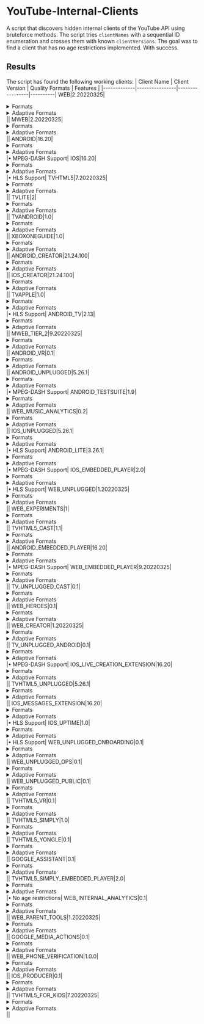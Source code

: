 # YouTube-Internal-Clients

A script that discovers hidden internal clients of the YouTube API using bruteforce methods. The script tries `clientNames` with a sequential ID enumeration and crosses them with known `clientVersions`.
The goal was to find a client that has no age restrictions implemented. With success.

## Results

The script has found the following working clients:
| Client Name | Client Version | Quality Formats | Features |
|-------------|----------------|-----------------|----------|
WEB|2.20220325|<details><summary>Formats</summary>18 - 360p - 30 FPS - video/mp4<br>22 - 720p - 30 FPS - video/mp4<br></details><details><summary>Adaptive Formats</summary>272 - 4320p60 - 60 FPS - video/webm<br>702 - 4320p60 HDR - 60 FPS - video/mp4<br>315 - 2160p60 - 60 FPS - video/webm<br>337 - 2160p60 HDR - 60 FPS - video/webm<br>701 - 2160p60 HDR - 60 FPS - video/mp4<br>308 - 1440p60 - 60 FPS - video/webm<br>336 - 1440p60 HDR - 60 FPS - video/webm<br>700 - 1440p60 HDR - 60 FPS - video/mp4<br>299 - 1080p60 - 60 FPS - video/mp4<br>303 - 1080p60 - 60 FPS - video/webm<br>335 - 1080p60 HDR - 60 FPS - video/webm<br>699 - 1080p60 HDR - 60 FPS - video/mp4<br>136 - 720p - 30 FPS - video/mp4<br>247 - 720p - 30 FPS - video/webm<br>298 - 720p60 - 60 FPS - video/mp4<br>302 - 720p60 - 60 FPS - video/webm<br>334 - 720p60 HDR - 60 FPS - video/webm<br>698 - 720p60 HDR - 60 FPS - video/mp4<br>135 - 480p - 30 FPS - video/mp4<br>244 - 480p - 30 FPS - video/webm<br>333 - 480p60 HDR - 60 FPS - video/webm<br>697 - 480p60 HDR - 60 FPS - video/mp4<br>134 - 360p - 30 FPS - video/mp4<br>243 - 360p - 30 FPS - video/webm<br>332 - 360p60 HDR - 60 FPS - video/webm<br>696 - 360p60 HDR - 60 FPS - video/mp4<br>133 - 240p - 30 FPS - video/mp4<br>242 - 240p - 30 FPS - video/webm<br>331 - 240p60 HDR - 60 FPS - video/webm<br>695 - 240p60 HDR - 60 FPS - video/mp4<br>160 - 144p - 30 FPS - video/mp4<br>278 - 144p - 30 FPS - video/webm<br>330 - 144p60 HDR - 60 FPS - video/webm<br>694 - 144p60 HDR - 60 FPS - video/mp4<br>140 - None - None FPS - audio/mp4<br>249 - None - None FPS - audio/webm<br>250 - None - None FPS - audio/webm<br>251 - None - None FPS - audio/webm<br></details>||
MWEB|2.20220325|<details><summary>Formats</summary>17 - 144p - 8 FPS - video/3gpp<br>18 - 360p - 30 FPS - video/mp4<br>22 - 720p - 30 FPS - video/mp4<br></details><details><summary>Adaptive Formats</summary>272 - 4320p60 - 60 FPS - video/webm<br>702 - 4320p60 HDR - 60 FPS - video/mp4<br>315 - 2160p60 - 60 FPS - video/webm<br>337 - 2160p60 HDR - 60 FPS - video/webm<br>701 - 2160p60 HDR - 60 FPS - video/mp4<br>308 - 1440p60 - 60 FPS - video/webm<br>336 - 1440p60 HDR - 60 FPS - video/webm<br>700 - 1440p60 HDR - 60 FPS - video/mp4<br>299 - 1080p60 - 60 FPS - video/mp4<br>303 - 1080p60 - 60 FPS - video/webm<br>335 - 1080p60 HDR - 60 FPS - video/webm<br>699 - 1080p60 HDR - 60 FPS - video/mp4<br>136 - 720p - 30 FPS - video/mp4<br>247 - 720p - 30 FPS - video/webm<br>298 - 720p60 - 60 FPS - video/mp4<br>302 - 720p60 - 60 FPS - video/webm<br>334 - 720p60 HDR - 60 FPS - video/webm<br>698 - 720p60 HDR - 60 FPS - video/mp4<br>135 - 480p - 30 FPS - video/mp4<br>244 - 480p - 30 FPS - video/webm<br>333 - 480p60 HDR - 60 FPS - video/webm<br>697 - 480p60 HDR - 60 FPS - video/mp4<br>134 - 360p - 30 FPS - video/mp4<br>243 - 360p - 30 FPS - video/webm<br>332 - 360p60 HDR - 60 FPS - video/webm<br>696 - 360p60 HDR - 60 FPS - video/mp4<br>133 - 240p - 30 FPS - video/mp4<br>242 - 240p - 30 FPS - video/webm<br>331 - 240p60 HDR - 60 FPS - video/webm<br>695 - 240p60 HDR - 60 FPS - video/mp4<br>160 - 144p - 30 FPS - video/mp4<br>278 - 144p - 30 FPS - video/webm<br>330 - 144p60 HDR - 60 FPS - video/webm<br>597 - 144p - 15 FPS - video/mp4<br>598 - 144p - 15 FPS - video/webm<br>694 - 144p60 HDR - 60 FPS - video/mp4<br>140 - None - None FPS - audio/mp4<br>249 - None - None FPS - audio/webm<br>250 - None - None FPS - audio/webm<br>251 - None - None FPS - audio/webm<br>599 - None - None FPS - audio/mp4<br>600 - None - None FPS - audio/webm<br></details>||
ANDROID|16.20|<details><summary>Formats</summary>17 - 144p - 8 FPS - video/3gpp<br>18 - 360p - 30 FPS - video/mp4<br>22 - 720p - 30 FPS - video/mp4<br></details><details><summary>Adaptive Formats</summary>702 - 4320p60 HDR - 60 FPS - video/mp4<br>315 - 2160p60 - 60 FPS - video/webm<br>337 - 2160p60 HDR - 60 FPS - video/webm<br>701 - 2160p60 HDR - 60 FPS - video/mp4<br>308 - 1440p60 - 60 FPS - video/webm<br>336 - 1440p60 HDR - 60 FPS - video/webm<br>700 - 1440p60 HDR - 60 FPS - video/mp4<br>299 - 1080p60 - 60 FPS - video/mp4<br>303 - 1080p60 - 60 FPS - video/webm<br>335 - 1080p60 HDR - 60 FPS - video/webm<br>699 - 1080p60 HDR - 60 FPS - video/mp4<br>298 - 720p60 - 60 FPS - video/mp4<br>302 - 720p60 - 60 FPS - video/webm<br>334 - 720p60 HDR - 60 FPS - video/webm<br>698 - 720p60 HDR - 60 FPS - video/mp4<br>135 - 480p - 30 FPS - video/mp4<br>244 - 480p - 30 FPS - video/webm<br>333 - 480p60 HDR - 60 FPS - video/webm<br>697 - 480p60 HDR - 60 FPS - video/mp4<br>134 - 360p - 30 FPS - video/mp4<br>243 - 360p - 30 FPS - video/webm<br>332 - 360p60 HDR - 60 FPS - video/webm<br>696 - 360p60 HDR - 60 FPS - video/mp4<br>133 - 240p - 30 FPS - video/mp4<br>242 - 240p - 30 FPS - video/webm<br>331 - 240p60 HDR - 60 FPS - video/webm<br>695 - 240p60 HDR - 60 FPS - video/mp4<br>160 - 144p - 30 FPS - video/mp4<br>278 - 144p - 30 FPS - video/webm<br>330 - 144p60 HDR - 60 FPS - video/webm<br>694 - 144p60 HDR - 60 FPS - video/mp4<br>139 - None - None FPS - audio/mp4<br>140 - None - None FPS - audio/mp4<br>249 - None - None FPS - audio/webm<br>250 - None - None FPS - audio/webm<br>251 - None - None FPS - audio/webm<br></details>|&bull; MPEG-DASH Support|
IOS|16.20|<details><summary>Formats</summary></details><details><summary>Adaptive Formats</summary>136 - 720p - 30 FPS - video/mp4<br>135 - 480p - 30 FPS - video/mp4<br>134 - 360p - 30 FPS - video/mp4<br>133 - 240p - 30 FPS - video/mp4<br>160 - 144p - 30 FPS - video/mp4<br>139 - None - None FPS - audio/mp4<br>140 - None - None FPS - audio/mp4<br></details>|&bull; HLS Support|
TVHTML5|7.20220325|<details><summary>Formats</summary>18 - 360p - 30 FPS - video/mp4<br>22 - 720p - 30 FPS - video/mp4<br></details><details><summary>Adaptive Formats</summary>272 - 4320p60 - 60 FPS - video/webm<br>702 - 4320p60 HDR - 60 FPS - video/mp4<br>315 - 2160p60 - 60 FPS - video/webm<br>337 - 2160p60 HDR - 60 FPS - video/webm<br>701 - 2160p60 HDR - 60 FPS - video/mp4<br>308 - 1440p60 - 60 FPS - video/webm<br>336 - 1440p60 HDR - 60 FPS - video/webm<br>700 - 1440p60 HDR - 60 FPS - video/mp4<br>299 - 1080p60 - 60 FPS - video/mp4<br>303 - 1080p60 - 60 FPS - video/webm<br>335 - 1080p60 HDR - 60 FPS - video/webm<br>699 - 1080p60 HDR - 60 FPS - video/mp4<br>136 - 720p - 30 FPS - video/mp4<br>247 - 720p - 30 FPS - video/webm<br>298 - 720p60 - 60 FPS - video/mp4<br>302 - 720p60 - 60 FPS - video/webm<br>334 - 720p60 HDR - 60 FPS - video/webm<br>698 - 720p60 HDR - 60 FPS - video/mp4<br>135 - 480p - 30 FPS - video/mp4<br>244 - 480p - 30 FPS - video/webm<br>333 - 480p60 HDR - 60 FPS - video/webm<br>697 - 480p60 HDR - 60 FPS - video/mp4<br>134 - 360p - 30 FPS - video/mp4<br>243 - 360p - 30 FPS - video/webm<br>332 - 360p60 HDR - 60 FPS - video/webm<br>696 - 360p60 HDR - 60 FPS - video/mp4<br>133 - 240p - 30 FPS - video/mp4<br>242 - 240p - 30 FPS - video/webm<br>331 - 240p60 HDR - 60 FPS - video/webm<br>695 - 240p60 HDR - 60 FPS - video/mp4<br>160 - 144p - 30 FPS - video/mp4<br>278 - 144p - 30 FPS - video/webm<br>330 - 144p60 HDR - 60 FPS - video/webm<br>694 - 144p60 HDR - 60 FPS - video/mp4<br>140 - None - None FPS - audio/mp4<br>249 - None - None FPS - audio/webm<br>250 - None - None FPS - audio/webm<br>251 - None - None FPS - audio/webm<br></details>||
TVLITE|2|<details><summary>Formats</summary>17 - 144p - 8 FPS - video/3gpp<br>18 - 360p - 30 FPS - video/mp4<br>22 - 720p - 30 FPS - video/mp4<br></details><details><summary>Adaptive Formats</summary></details>||
TVANDROID|1.0|<details><summary>Formats</summary>17 - 144p - 8 FPS - video/3gpp<br>18 - 360p - 30 FPS - video/mp4<br>22 - 720p - 30 FPS - video/mp4<br></details><details><summary>Adaptive Formats</summary></details>||
XBOXONEGUIDE|1.0|<details><summary>Formats</summary>17 - 144p - 8 FPS - video/3gpp<br>18 - 360p - 30 FPS - video/mp4<br>22 - 720p - 30 FPS - video/mp4<br></details><details><summary>Adaptive Formats</summary></details>||
ANDROID_CREATOR|21.24.100|<details><summary>Formats</summary>17 - 144p - 8 FPS - video/3gpp<br>18 - 360p - 30 FPS - video/mp4<br>22 - 720p - 30 FPS - video/mp4<br></details><details><summary>Adaptive Formats</summary>136 - 720p - 30 FPS - video/mp4<br>135 - 480p - 30 FPS - video/mp4<br>134 - 360p - 30 FPS - video/mp4<br>133 - 240p - 30 FPS - video/mp4<br>160 - 144p - 30 FPS - video/mp4<br>140 - None - None FPS - audio/mp4<br></details>||
IOS_CREATOR|21.24.100|<details><summary>Formats</summary>17 - 144p - 8 FPS - video/3gpp<br>18 - 360p - 30 FPS - video/mp4<br>22 - 720p - 30 FPS - video/mp4<br></details><details><summary>Adaptive Formats</summary></details>||
TVAPPLE|1.0|<details><summary>Formats</summary>17 - 144p - 8 FPS - video/3gpp<br>18 - 360p - 30 FPS - video/mp4<br>22 - 720p - 30 FPS - video/mp4<br></details><details><summary>Adaptive Formats</summary></details>|&bull; HLS Support|
ANDROID_TV|2.13|<details><summary>Formats</summary>17 - 144p - 8 FPS - video/3gpp<br>18 - 360p - 30 FPS - video/mp4<br>22 - 720p - 30 FPS - video/mp4<br></details><details><summary>Adaptive Formats</summary>299 - 1080p60 - 60 FPS - video/mp4<br>298 - 720p60 - 60 FPS - video/mp4<br>135 - 480p - 30 FPS - video/mp4<br>134 - 360p - 30 FPS - video/mp4<br>133 - 240p - 30 FPS - video/mp4<br>160 - 144p - 30 FPS - video/mp4<br>140 - None - None FPS - audio/mp4<br></details>||
MWEB_TIER_2|9.20220325|<details><summary>Formats</summary>17 - 144p - 8 FPS - video/3gpp<br>18 - 360p - 30 FPS - video/mp4<br>22 - 720p - 30 FPS - video/mp4<br></details><details><summary>Adaptive Formats</summary></details>||
ANDROID_VR|0.1|<details><summary>Formats</summary>17 - 144p - 8 FPS - video/3gpp<br>18 - 360p - 30 FPS - video/mp4<br>22 - 720p - 30 FPS - video/mp4<br></details><details><summary>Adaptive Formats</summary>272 - 4320p60 - 60 FPS - video/webm<br>136 - 720p - 30 FPS - video/mp4<br>247 - 720p - 30 FPS - video/webm<br>135 - 480p - 30 FPS - video/mp4<br>244 - 480p - 30 FPS - video/webm<br>134 - 360p - 30 FPS - video/mp4<br>243 - 360p - 30 FPS - video/webm<br>133 - 240p - 30 FPS - video/mp4<br>242 - 240p - 30 FPS - video/webm<br>160 - 144p - 30 FPS - video/mp4<br>278 - 144p - 30 FPS - video/webm<br>139 - None - None FPS - audio/mp4<br>140 - None - None FPS - audio/mp4<br>249 - None - None FPS - audio/webm<br>250 - None - None FPS - audio/webm<br>251 - None - None FPS - audio/webm<br></details>||
ANDROID_UNPLUGGED|5.26.1|<details><summary>Formats</summary>17 - 144p - 8 FPS - video/3gpp<br>18 - 360p - 30 FPS - video/mp4<br>22 - 720p - 30 FPS - video/mp4<br></details><details><summary>Adaptive Formats</summary>299 - 1080p60 - 60 FPS - video/mp4<br>136 - 720p - 30 FPS - video/mp4<br>298 - 720p60 - 60 FPS - video/mp4<br>135 - 480p - 30 FPS - video/mp4<br>134 - 360p - 30 FPS - video/mp4<br>133 - 240p - 30 FPS - video/mp4<br>160 - 144p - 30 FPS - video/mp4<br>139 - None - None FPS - audio/mp4<br>140 - None - None FPS - audio/mp4<br>249 - None - None FPS - audio/webm<br>250 - None - None FPS - audio/webm<br>251 - None - None FPS - audio/webm<br></details>|&bull; MPEG-DASH Support|
ANDROID_TESTSUITE|1.9|<details><summary>Formats</summary>17 - 144p - 8 FPS - video/3gpp<br>18 - 360p - 30 FPS - video/mp4<br>22 - 720p - 30 FPS - video/mp4<br></details><details><summary>Adaptive Formats</summary>702 - 4320p60 HDR - 60 FPS - video/mp4<br>315 - 2160p60 - 60 FPS - video/webm<br>701 - 2160p60 HDR - 60 FPS - video/mp4<br>308 - 1440p60 - 60 FPS - video/webm<br>700 - 1440p60 HDR - 60 FPS - video/mp4<br>299 - 1080p60 - 60 FPS - video/mp4<br>303 - 1080p60 - 60 FPS - video/webm<br>699 - 1080p60 HDR - 60 FPS - video/mp4<br>298 - 720p60 - 60 FPS - video/mp4<br>302 - 720p60 - 60 FPS - video/webm<br>698 - 720p60 HDR - 60 FPS - video/mp4<br>135 - 480p - 30 FPS - video/mp4<br>244 - 480p - 30 FPS - video/webm<br>697 - 480p60 HDR - 60 FPS - video/mp4<br>134 - 360p - 30 FPS - video/mp4<br>243 - 360p - 30 FPS - video/webm<br>696 - 360p60 HDR - 60 FPS - video/mp4<br>133 - 240p - 30 FPS - video/mp4<br>242 - 240p - 30 FPS - video/webm<br>695 - 240p60 HDR - 60 FPS - video/mp4<br>160 - 144p - 30 FPS - video/mp4<br>278 - 144p - 30 FPS - video/webm<br>694 - 144p60 HDR - 60 FPS - video/mp4<br>139 - None - None FPS - audio/mp4<br>140 - None - None FPS - audio/mp4<br>249 - None - None FPS - audio/webm<br>250 - None - None FPS - audio/webm<br>251 - None - None FPS - audio/webm<br></details>||
WEB_MUSIC_ANALYTICS|0.2|<details><summary>Formats</summary>18 - 360p - 30 FPS - video/mp4<br>22 - 720p - 30 FPS - video/mp4<br></details><details><summary>Adaptive Formats</summary>272 - 4320p60 - 60 FPS - video/webm<br>315 - 2160p60 - 60 FPS - video/webm<br>337 - 2160p60 HDR - 60 FPS - video/webm<br>308 - 1440p60 - 60 FPS - video/webm<br>336 - 1440p60 HDR - 60 FPS - video/webm<br>299 - 1080p60 - 60 FPS - video/mp4<br>303 - 1080p60 - 60 FPS - video/webm<br>335 - 1080p60 HDR - 60 FPS - video/webm<br>136 - 720p - 30 FPS - video/mp4<br>247 - 720p - 30 FPS - video/webm<br>298 - 720p60 - 60 FPS - video/mp4<br>302 - 720p60 - 60 FPS - video/webm<br>334 - 720p60 HDR - 60 FPS - video/webm<br>135 - 480p - 30 FPS - video/mp4<br>244 - 480p - 30 FPS - video/webm<br>333 - 480p60 HDR - 60 FPS - video/webm<br>134 - 360p - 30 FPS - video/mp4<br>243 - 360p - 30 FPS - video/webm<br>332 - 360p60 HDR - 60 FPS - video/webm<br>133 - 240p - 30 FPS - video/mp4<br>242 - 240p - 30 FPS - video/webm<br>331 - 240p60 HDR - 60 FPS - video/webm<br>160 - 144p - 30 FPS - video/mp4<br>278 - 144p - 30 FPS - video/webm<br>330 - 144p60 HDR - 60 FPS - video/webm<br>140 - None - None FPS - audio/mp4<br>249 - None - None FPS - audio/webm<br>250 - None - None FPS - audio/webm<br>251 - None - None FPS - audio/webm<br></details>||
IOS_UNPLUGGED|5.26.1|<details><summary>Formats</summary>17 - 144p - 8 FPS - video/3gpp<br>18 - 360p - 30 FPS - video/mp4<br>22 - 720p - 30 FPS - video/mp4<br></details><details><summary>Adaptive Formats</summary>299 - 1080p60 - 60 FPS - video/mp4<br>136 - 720p - 30 FPS - video/mp4<br>298 - 720p60 - 60 FPS - video/mp4<br>135 - 480p - 30 FPS - video/mp4<br>134 - 360p - 30 FPS - video/mp4<br>133 - 240p - 30 FPS - video/mp4<br>160 - 144p - 30 FPS - video/mp4<br>139 - None - None FPS - audio/mp4<br>140 - None - None FPS - audio/mp4<br></details>|&bull; HLS Support|
ANDROID_LITE|3.26.1|<details><summary>Formats</summary>17 - 144p - 8 FPS - video/3gpp<br>18 - 360p - 30 FPS - video/mp4<br></details><details><summary>Adaptive Formats</summary>136 - 720p - 30 FPS - video/mp4<br>135 - 480p - 30 FPS - video/mp4<br>134 - 360p - 30 FPS - video/mp4<br>133 - 240p - 30 FPS - video/mp4<br>160 - 144p - 30 FPS - video/mp4<br>139 - None - None FPS - audio/mp4<br>140 - None - None FPS - audio/mp4<br></details>|&bull; MPEG-DASH Support|
IOS_EMBEDDED_PLAYER|2.0|<details><summary>Formats</summary>17 - 144p - 8 FPS - video/3gpp<br>18 - 360p - 30 FPS - video/mp4<br>22 - 720p - 30 FPS - video/mp4<br></details><details><summary>Adaptive Formats</summary>299 - 1080p60 - 60 FPS - video/mp4<br>298 - 720p60 - 60 FPS - video/mp4<br>135 - 480p - 30 FPS - video/mp4<br>134 - 360p - 30 FPS - video/mp4<br>133 - 240p - 30 FPS - video/mp4<br>160 - 144p - 30 FPS - video/mp4<br>139 - None - None FPS - audio/mp4<br>140 - None - None FPS - audio/mp4<br></details>|&bull; HLS Support|
WEB_UNPLUGGED|1.20220325|<details><summary>Formats</summary>18 - 360p - 30 FPS - video/mp4<br>22 - 720p - 30 FPS - video/mp4<br></details><details><summary>Adaptive Formats</summary>272 - 4320p60 - 60 FPS - video/webm<br>702 - 4320p60 HDR - 60 FPS - video/mp4<br>315 - 2160p60 - 60 FPS - video/webm<br>337 - 2160p60 HDR - 60 FPS - video/webm<br>701 - 2160p60 HDR - 60 FPS - video/mp4<br>308 - 1440p60 - 60 FPS - video/webm<br>336 - 1440p60 HDR - 60 FPS - video/webm<br>700 - 1440p60 HDR - 60 FPS - video/mp4<br>299 - 1080p60 - 60 FPS - video/mp4<br>303 - 1080p60 - 60 FPS - video/webm<br>335 - 1080p60 HDR - 60 FPS - video/webm<br>699 - 1080p60 HDR - 60 FPS - video/mp4<br>136 - 720p - 30 FPS - video/mp4<br>247 - 720p - 30 FPS - video/webm<br>298 - 720p60 - 60 FPS - video/mp4<br>302 - 720p60 - 60 FPS - video/webm<br>334 - 720p60 HDR - 60 FPS - video/webm<br>698 - 720p60 HDR - 60 FPS - video/mp4<br>135 - 480p - 30 FPS - video/mp4<br>244 - 480p - 30 FPS - video/webm<br>333 - 480p60 HDR - 60 FPS - video/webm<br>697 - 480p60 HDR - 60 FPS - video/mp4<br>134 - 360p - 30 FPS - video/mp4<br>243 - 360p - 30 FPS - video/webm<br>332 - 360p60 HDR - 60 FPS - video/webm<br>696 - 360p60 HDR - 60 FPS - video/mp4<br>133 - 240p - 30 FPS - video/mp4<br>242 - 240p - 30 FPS - video/webm<br>331 - 240p60 HDR - 60 FPS - video/webm<br>695 - 240p60 HDR - 60 FPS - video/mp4<br>160 - 144p - 30 FPS - video/mp4<br>278 - 144p - 30 FPS - video/webm<br>330 - 144p60 HDR - 60 FPS - video/webm<br>694 - 144p60 HDR - 60 FPS - video/mp4<br>140 - None - None FPS - audio/mp4<br>249 - None - None FPS - audio/webm<br>250 - None - None FPS - audio/webm<br>251 - None - None FPS - audio/webm<br></details>||
WEB_EXPERIMENTS|1|<details><summary>Formats</summary>18 - 360p - 30 FPS - video/mp4<br>22 - 720p - 30 FPS - video/mp4<br></details><details><summary>Adaptive Formats</summary>272 - 4320p60 - 60 FPS - video/webm<br>702 - 4320p60 HDR - 60 FPS - video/mp4<br>315 - 2160p60 - 60 FPS - video/webm<br>337 - 2160p60 HDR - 60 FPS - video/webm<br>701 - 2160p60 HDR - 60 FPS - video/mp4<br>308 - 1440p60 - 60 FPS - video/webm<br>336 - 1440p60 HDR - 60 FPS - video/webm<br>700 - 1440p60 HDR - 60 FPS - video/mp4<br>299 - 1080p60 - 60 FPS - video/mp4<br>303 - 1080p60 - 60 FPS - video/webm<br>335 - 1080p60 HDR - 60 FPS - video/webm<br>699 - 1080p60 HDR - 60 FPS - video/mp4<br>136 - 720p - 30 FPS - video/mp4<br>247 - 720p - 30 FPS - video/webm<br>298 - 720p60 - 60 FPS - video/mp4<br>302 - 720p60 - 60 FPS - video/webm<br>334 - 720p60 HDR - 60 FPS - video/webm<br>698 - 720p60 HDR - 60 FPS - video/mp4<br>135 - 480p - 30 FPS - video/mp4<br>244 - 480p - 30 FPS - video/webm<br>333 - 480p60 HDR - 60 FPS - video/webm<br>697 - 480p60 HDR - 60 FPS - video/mp4<br>134 - 360p - 30 FPS - video/mp4<br>243 - 360p - 30 FPS - video/webm<br>332 - 360p60 HDR - 60 FPS - video/webm<br>696 - 360p60 HDR - 60 FPS - video/mp4<br>133 - 240p - 30 FPS - video/mp4<br>242 - 240p - 30 FPS - video/webm<br>331 - 240p60 HDR - 60 FPS - video/webm<br>695 - 240p60 HDR - 60 FPS - video/mp4<br>160 - 144p - 30 FPS - video/mp4<br>278 - 144p - 30 FPS - video/webm<br>330 - 144p60 HDR - 60 FPS - video/webm<br>694 - 144p60 HDR - 60 FPS - video/mp4<br>140 - None - None FPS - audio/mp4<br>249 - None - None FPS - audio/webm<br>250 - None - None FPS - audio/webm<br>251 - None - None FPS - audio/webm<br></details>||
TVHTML5_CAST|1.1|<details><summary>Formats</summary>18 - 360p - 30 FPS - video/mp4<br>22 - 720p - 30 FPS - video/mp4<br></details><details><summary>Adaptive Formats</summary>272 - 4320p60 - 60 FPS - video/webm<br>702 - 4320p60 HDR - 60 FPS - video/mp4<br>315 - 2160p60 - 60 FPS - video/webm<br>337 - 2160p60 HDR - 60 FPS - video/webm<br>701 - 2160p60 HDR - 60 FPS - video/mp4<br>308 - 1440p60 - 60 FPS - video/webm<br>336 - 1440p60 HDR - 60 FPS - video/webm<br>700 - 1440p60 HDR - 60 FPS - video/mp4<br>299 - 1080p60 - 60 FPS - video/mp4<br>303 - 1080p60 - 60 FPS - video/webm<br>335 - 1080p60 HDR - 60 FPS - video/webm<br>699 - 1080p60 HDR - 60 FPS - video/mp4<br>136 - 720p - 30 FPS - video/mp4<br>247 - 720p - 30 FPS - video/webm<br>298 - 720p60 - 60 FPS - video/mp4<br>302 - 720p60 - 60 FPS - video/webm<br>334 - 720p60 HDR - 60 FPS - video/webm<br>698 - 720p60 HDR - 60 FPS - video/mp4<br>135 - 480p - 30 FPS - video/mp4<br>244 - 480p - 30 FPS - video/webm<br>333 - 480p60 HDR - 60 FPS - video/webm<br>697 - 480p60 HDR - 60 FPS - video/mp4<br>134 - 360p - 30 FPS - video/mp4<br>243 - 360p - 30 FPS - video/webm<br>332 - 360p60 HDR - 60 FPS - video/webm<br>696 - 360p60 HDR - 60 FPS - video/mp4<br>133 - 240p - 30 FPS - video/mp4<br>242 - 240p - 30 FPS - video/webm<br>331 - 240p60 HDR - 60 FPS - video/webm<br>695 - 240p60 HDR - 60 FPS - video/mp4<br>160 - 144p - 30 FPS - video/mp4<br>278 - 144p - 30 FPS - video/webm<br>330 - 144p60 HDR - 60 FPS - video/webm<br>694 - 144p60 HDR - 60 FPS - video/mp4<br>140 - None - None FPS - audio/mp4<br>249 - None - None FPS - audio/webm<br>250 - None - None FPS - audio/webm<br>251 - None - None FPS - audio/webm<br></details>||
ANDROID_EMBEDDED_PLAYER|16.20|<details><summary>Formats</summary>17 - 144p - 8 FPS - video/3gpp<br>18 - 360p - 30 FPS - video/mp4<br>22 - 720p - 30 FPS - video/mp4<br></details><details><summary>Adaptive Formats</summary>136 - 720p - 30 FPS - video/mp4<br>135 - 480p - 30 FPS - video/mp4<br>134 - 360p - 30 FPS - video/mp4<br>133 - 240p - 30 FPS - video/mp4<br>160 - 144p - 30 FPS - video/mp4<br>139 - None - None FPS - audio/mp4<br>140 - None - None FPS - audio/mp4<br></details>|&bull; MPEG-DASH Support|
WEB_EMBEDDED_PLAYER|9.20220325|<details><summary>Formats</summary>18 - 360p - 30 FPS - video/mp4<br>22 - 720p - 30 FPS - video/mp4<br></details><details><summary>Adaptive Formats</summary>272 - 4320p60 - 60 FPS - video/webm<br>702 - 4320p60 HDR - 60 FPS - video/mp4<br>315 - 2160p60 - 60 FPS - video/webm<br>337 - 2160p60 HDR - 60 FPS - video/webm<br>701 - 2160p60 HDR - 60 FPS - video/mp4<br>308 - 1440p60 - 60 FPS - video/webm<br>336 - 1440p60 HDR - 60 FPS - video/webm<br>700 - 1440p60 HDR - 60 FPS - video/mp4<br>299 - 1080p60 - 60 FPS - video/mp4<br>303 - 1080p60 - 60 FPS - video/webm<br>335 - 1080p60 HDR - 60 FPS - video/webm<br>699 - 1080p60 HDR - 60 FPS - video/mp4<br>136 - 720p - 30 FPS - video/mp4<br>247 - 720p - 30 FPS - video/webm<br>298 - 720p60 - 60 FPS - video/mp4<br>302 - 720p60 - 60 FPS - video/webm<br>334 - 720p60 HDR - 60 FPS - video/webm<br>698 - 720p60 HDR - 60 FPS - video/mp4<br>135 - 480p - 30 FPS - video/mp4<br>244 - 480p - 30 FPS - video/webm<br>333 - 480p60 HDR - 60 FPS - video/webm<br>697 - 480p60 HDR - 60 FPS - video/mp4<br>134 - 360p - 30 FPS - video/mp4<br>243 - 360p - 30 FPS - video/webm<br>332 - 360p60 HDR - 60 FPS - video/webm<br>696 - 360p60 HDR - 60 FPS - video/mp4<br>133 - 240p - 30 FPS - video/mp4<br>242 - 240p - 30 FPS - video/webm<br>331 - 240p60 HDR - 60 FPS - video/webm<br>695 - 240p60 HDR - 60 FPS - video/mp4<br>160 - 144p - 30 FPS - video/mp4<br>278 - 144p - 30 FPS - video/webm<br>330 - 144p60 HDR - 60 FPS - video/webm<br>694 - 144p60 HDR - 60 FPS - video/mp4<br>140 - None - None FPS - audio/mp4<br>249 - None - None FPS - audio/webm<br>250 - None - None FPS - audio/webm<br>251 - None - None FPS - audio/webm<br></details>||
TV_UNPLUGGED_CAST|0.1|<details><summary>Formats</summary>18 - 360p - 30 FPS - video/mp4<br>22 - 720p - 30 FPS - video/mp4<br></details><details><summary>Adaptive Formats</summary>272 - 4320p60 - 60 FPS - video/webm<br>702 - 4320p60 HDR - 60 FPS - video/mp4<br>315 - 2160p60 - 60 FPS - video/webm<br>337 - 2160p60 HDR - 60 FPS - video/webm<br>701 - 2160p60 HDR - 60 FPS - video/mp4<br>308 - 1440p60 - 60 FPS - video/webm<br>336 - 1440p60 HDR - 60 FPS - video/webm<br>700 - 1440p60 HDR - 60 FPS - video/mp4<br>299 - 1080p60 - 60 FPS - video/mp4<br>303 - 1080p60 - 60 FPS - video/webm<br>335 - 1080p60 HDR - 60 FPS - video/webm<br>699 - 1080p60 HDR - 60 FPS - video/mp4<br>136 - 720p - 30 FPS - video/mp4<br>247 - 720p - 30 FPS - video/webm<br>298 - 720p60 - 60 FPS - video/mp4<br>302 - 720p60 - 60 FPS - video/webm<br>334 - 720p60 HDR - 60 FPS - video/webm<br>698 - 720p60 HDR - 60 FPS - video/mp4<br>135 - 480p - 30 FPS - video/mp4<br>244 - 480p - 30 FPS - video/webm<br>333 - 480p60 HDR - 60 FPS - video/webm<br>697 - 480p60 HDR - 60 FPS - video/mp4<br>134 - 360p - 30 FPS - video/mp4<br>243 - 360p - 30 FPS - video/webm<br>332 - 360p60 HDR - 60 FPS - video/webm<br>696 - 360p60 HDR - 60 FPS - video/mp4<br>133 - 240p - 30 FPS - video/mp4<br>242 - 240p - 30 FPS - video/webm<br>331 - 240p60 HDR - 60 FPS - video/webm<br>695 - 240p60 HDR - 60 FPS - video/mp4<br>160 - 144p - 30 FPS - video/mp4<br>278 - 144p - 30 FPS - video/webm<br>330 - 144p60 HDR - 60 FPS - video/webm<br>694 - 144p60 HDR - 60 FPS - video/mp4<br>140 - None - None FPS - audio/mp4<br>249 - None - None FPS - audio/webm<br>250 - None - None FPS - audio/webm<br>251 - None - None FPS - audio/webm<br></details>||
WEB_HEROES|0.1|<details><summary>Formats</summary>18 - 360p - 30 FPS - video/mp4<br>22 - 720p - 30 FPS - video/mp4<br></details><details><summary>Adaptive Formats</summary>272 - 4320p60 - 60 FPS - video/webm<br>315 - 2160p60 - 60 FPS - video/webm<br>337 - 2160p60 HDR - 60 FPS - video/webm<br>308 - 1440p60 - 60 FPS - video/webm<br>336 - 1440p60 HDR - 60 FPS - video/webm<br>299 - 1080p60 - 60 FPS - video/mp4<br>303 - 1080p60 - 60 FPS - video/webm<br>335 - 1080p60 HDR - 60 FPS - video/webm<br>136 - 720p - 30 FPS - video/mp4<br>247 - 720p - 30 FPS - video/webm<br>298 - 720p60 - 60 FPS - video/mp4<br>302 - 720p60 - 60 FPS - video/webm<br>334 - 720p60 HDR - 60 FPS - video/webm<br>135 - 480p - 30 FPS - video/mp4<br>244 - 480p - 30 FPS - video/webm<br>333 - 480p60 HDR - 60 FPS - video/webm<br>134 - 360p - 30 FPS - video/mp4<br>243 - 360p - 30 FPS - video/webm<br>332 - 360p60 HDR - 60 FPS - video/webm<br>133 - 240p - 30 FPS - video/mp4<br>242 - 240p - 30 FPS - video/webm<br>331 - 240p60 HDR - 60 FPS - video/webm<br>160 - 144p - 30 FPS - video/mp4<br>278 - 144p - 30 FPS - video/webm<br>330 - 144p60 HDR - 60 FPS - video/webm<br>140 - None - None FPS - audio/mp4<br>249 - None - None FPS - audio/webm<br>250 - None - None FPS - audio/webm<br>251 - None - None FPS - audio/webm<br></details>||
WEB_CREATOR|1.20220325|<details><summary>Formats</summary>18 - 360p - 30 FPS - video/mp4<br>22 - 720p - 30 FPS - video/mp4<br></details><details><summary>Adaptive Formats</summary>272 - 4320p60 - 60 FPS - video/webm<br>702 - 4320p60 HDR - 60 FPS - video/mp4<br>315 - 2160p60 - 60 FPS - video/webm<br>337 - 2160p60 HDR - 60 FPS - video/webm<br>701 - 2160p60 HDR - 60 FPS - video/mp4<br>308 - 1440p60 - 60 FPS - video/webm<br>336 - 1440p60 HDR - 60 FPS - video/webm<br>700 - 1440p60 HDR - 60 FPS - video/mp4<br>299 - 1080p60 - 60 FPS - video/mp4<br>303 - 1080p60 - 60 FPS - video/webm<br>335 - 1080p60 HDR - 60 FPS - video/webm<br>699 - 1080p60 HDR - 60 FPS - video/mp4<br>136 - 720p - 30 FPS - video/mp4<br>247 - 720p - 30 FPS - video/webm<br>298 - 720p60 - 60 FPS - video/mp4<br>302 - 720p60 - 60 FPS - video/webm<br>334 - 720p60 HDR - 60 FPS - video/webm<br>698 - 720p60 HDR - 60 FPS - video/mp4<br>135 - 480p - 30 FPS - video/mp4<br>244 - 480p - 30 FPS - video/webm<br>333 - 480p60 HDR - 60 FPS - video/webm<br>697 - 480p60 HDR - 60 FPS - video/mp4<br>134 - 360p - 30 FPS - video/mp4<br>243 - 360p - 30 FPS - video/webm<br>332 - 360p60 HDR - 60 FPS - video/webm<br>696 - 360p60 HDR - 60 FPS - video/mp4<br>133 - 240p - 30 FPS - video/mp4<br>242 - 240p - 30 FPS - video/webm<br>331 - 240p60 HDR - 60 FPS - video/webm<br>695 - 240p60 HDR - 60 FPS - video/mp4<br>160 - 144p - 30 FPS - video/mp4<br>278 - 144p - 30 FPS - video/webm<br>330 - 144p60 HDR - 60 FPS - video/webm<br>694 - 144p60 HDR - 60 FPS - video/mp4<br>140 - None - None FPS - audio/mp4<br>249 - None - None FPS - audio/webm<br>250 - None - None FPS - audio/webm<br>251 - None - None FPS - audio/webm<br></details>||
TV_UNPLUGGED_ANDROID|0.1|<details><summary>Formats</summary>17 - 144p - 8 FPS - video/3gpp<br>18 - 360p - 30 FPS - video/mp4<br>22 - 720p - 30 FPS - video/mp4<br></details><details><summary>Adaptive Formats</summary>315 - 2160p60 - 60 FPS - video/webm<br>308 - 1440p60 - 60 FPS - video/webm<br>299 - 1080p60 - 60 FPS - video/mp4<br>303 - 1080p60 - 60 FPS - video/webm<br>298 - 720p60 - 60 FPS - video/mp4<br>302 - 720p60 - 60 FPS - video/webm<br>135 - 480p - 30 FPS - video/mp4<br>244 - 480p - 30 FPS - video/webm<br>134 - 360p - 30 FPS - video/mp4<br>243 - 360p - 30 FPS - video/webm<br>133 - 240p - 30 FPS - video/mp4<br>242 - 240p - 30 FPS - video/webm<br>160 - 144p - 30 FPS - video/mp4<br>278 - 144p - 30 FPS - video/webm<br>139 - None - None FPS - audio/mp4<br>140 - None - None FPS - audio/mp4<br>249 - None - None FPS - audio/webm<br>250 - None - None FPS - audio/webm<br>251 - None - None FPS - audio/webm<br></details>|&bull; MPEG-DASH Support|
IOS_LIVE_CREATION_EXTENSION|16.20|<details><summary>Formats</summary>17 - 144p - 8 FPS - video/3gpp<br>18 - 360p - 30 FPS - video/mp4<br>22 - 720p - 30 FPS - video/mp4<br></details><details><summary>Adaptive Formats</summary></details>||
TVHTML5_UNPLUGGED|5.26.1|<details><summary>Formats</summary>18 - 360p - 30 FPS - video/mp4<br>22 - 720p - 30 FPS - video/mp4<br></details><details><summary>Adaptive Formats</summary>272 - 4320p60 - 60 FPS - video/webm<br>702 - 4320p60 HDR - 60 FPS - video/mp4<br>337 - 2160p60 HDR - 60 FPS - video/webm<br>701 - 2160p60 HDR - 60 FPS - video/mp4<br>336 - 1440p60 HDR - 60 FPS - video/webm<br>700 - 1440p60 HDR - 60 FPS - video/mp4<br>335 - 1080p60 HDR - 60 FPS - video/webm<br>699 - 1080p60 HDR - 60 FPS - video/mp4<br>136 - 720p - 30 FPS - video/mp4<br>247 - 720p - 30 FPS - video/webm<br>334 - 720p60 HDR - 60 FPS - video/webm<br>698 - 720p60 HDR - 60 FPS - video/mp4<br>135 - 480p - 30 FPS - video/mp4<br>244 - 480p - 30 FPS - video/webm<br>333 - 480p60 HDR - 60 FPS - video/webm<br>697 - 480p60 HDR - 60 FPS - video/mp4<br>134 - 360p - 30 FPS - video/mp4<br>243 - 360p - 30 FPS - video/webm<br>332 - 360p60 HDR - 60 FPS - video/webm<br>696 - 360p60 HDR - 60 FPS - video/mp4<br>133 - 240p - 30 FPS - video/mp4<br>242 - 240p - 30 FPS - video/webm<br>331 - 240p60 HDR - 60 FPS - video/webm<br>695 - 240p60 HDR - 60 FPS - video/mp4<br>160 - 144p - 30 FPS - video/mp4<br>278 - 144p - 30 FPS - video/webm<br>330 - 144p60 HDR - 60 FPS - video/webm<br>694 - 144p60 HDR - 60 FPS - video/mp4<br>140 - None - None FPS - audio/mp4<br>249 - None - None FPS - audio/webm<br>250 - None - None FPS - audio/webm<br>251 - None - None FPS - audio/webm<br></details>||
IOS_MESSAGES_EXTENSION|16.20|<details><summary>Formats</summary></details><details><summary>Adaptive Formats</summary>136 - 720p - 30 FPS - video/mp4<br>135 - 480p - 30 FPS - video/mp4<br>134 - 360p - 30 FPS - video/mp4<br>133 - 240p - 30 FPS - video/mp4<br>160 - 144p - 30 FPS - video/mp4<br>139 - None - None FPS - audio/mp4<br>140 - None - None FPS - audio/mp4<br></details>|&bull; HLS Support|
IOS_UPTIME|1.0|<details><summary>Formats</summary>17 - 144p - 8 FPS - video/3gpp<br>18 - 360p - 30 FPS - video/mp4<br>22 - 720p - 30 FPS - video/mp4<br></details><details><summary>Adaptive Formats</summary></details>|&bull; HLS Support|
WEB_UNPLUGGED_ONBOARDING|0.1|<details><summary>Formats</summary>18 - 360p - 30 FPS - video/mp4<br>22 - 720p - 30 FPS - video/mp4<br></details><details><summary>Adaptive Formats</summary>272 - 4320p60 - 60 FPS - video/webm<br>315 - 2160p60 - 60 FPS - video/webm<br>337 - 2160p60 HDR - 60 FPS - video/webm<br>308 - 1440p60 - 60 FPS - video/webm<br>336 - 1440p60 HDR - 60 FPS - video/webm<br>299 - 1080p60 - 60 FPS - video/mp4<br>303 - 1080p60 - 60 FPS - video/webm<br>335 - 1080p60 HDR - 60 FPS - video/webm<br>136 - 720p - 30 FPS - video/mp4<br>247 - 720p - 30 FPS - video/webm<br>298 - 720p60 - 60 FPS - video/mp4<br>302 - 720p60 - 60 FPS - video/webm<br>334 - 720p60 HDR - 60 FPS - video/webm<br>135 - 480p - 30 FPS - video/mp4<br>244 - 480p - 30 FPS - video/webm<br>333 - 480p60 HDR - 60 FPS - video/webm<br>134 - 360p - 30 FPS - video/mp4<br>243 - 360p - 30 FPS - video/webm<br>332 - 360p60 HDR - 60 FPS - video/webm<br>133 - 240p - 30 FPS - video/mp4<br>242 - 240p - 30 FPS - video/webm<br>331 - 240p60 HDR - 60 FPS - video/webm<br>160 - 144p - 30 FPS - video/mp4<br>278 - 144p - 30 FPS - video/webm<br>330 - 144p60 HDR - 60 FPS - video/webm<br>140 - None - None FPS - audio/mp4<br>249 - None - None FPS - audio/webm<br>250 - None - None FPS - audio/webm<br>251 - None - None FPS - audio/webm<br></details>||
WEB_UNPLUGGED_OPS|0.1|<details><summary>Formats</summary>18 - 360p - 30 FPS - video/mp4<br>22 - 720p - 30 FPS - video/mp4<br></details><details><summary>Adaptive Formats</summary>272 - 4320p60 - 60 FPS - video/webm<br>315 - 2160p60 - 60 FPS - video/webm<br>337 - 2160p60 HDR - 60 FPS - video/webm<br>308 - 1440p60 - 60 FPS - video/webm<br>336 - 1440p60 HDR - 60 FPS - video/webm<br>299 - 1080p60 - 60 FPS - video/mp4<br>303 - 1080p60 - 60 FPS - video/webm<br>335 - 1080p60 HDR - 60 FPS - video/webm<br>136 - 720p - 30 FPS - video/mp4<br>247 - 720p - 30 FPS - video/webm<br>298 - 720p60 - 60 FPS - video/mp4<br>302 - 720p60 - 60 FPS - video/webm<br>334 - 720p60 HDR - 60 FPS - video/webm<br>135 - 480p - 30 FPS - video/mp4<br>244 - 480p - 30 FPS - video/webm<br>333 - 480p60 HDR - 60 FPS - video/webm<br>134 - 360p - 30 FPS - video/mp4<br>243 - 360p - 30 FPS - video/webm<br>332 - 360p60 HDR - 60 FPS - video/webm<br>133 - 240p - 30 FPS - video/mp4<br>242 - 240p - 30 FPS - video/webm<br>331 - 240p60 HDR - 60 FPS - video/webm<br>160 - 144p - 30 FPS - video/mp4<br>278 - 144p - 30 FPS - video/webm<br>330 - 144p60 HDR - 60 FPS - video/webm<br>140 - None - None FPS - audio/mp4<br>249 - None - None FPS - audio/webm<br>250 - None - None FPS - audio/webm<br>251 - None - None FPS - audio/webm<br></details>||
WEB_UNPLUGGED_PUBLIC|0.1|<details><summary>Formats</summary>18 - 360p - 30 FPS - video/mp4<br>22 - 720p - 30 FPS - video/mp4<br></details><details><summary>Adaptive Formats</summary>272 - 4320p60 - 60 FPS - video/webm<br>315 - 2160p60 - 60 FPS - video/webm<br>337 - 2160p60 HDR - 60 FPS - video/webm<br>308 - 1440p60 - 60 FPS - video/webm<br>336 - 1440p60 HDR - 60 FPS - video/webm<br>299 - 1080p60 - 60 FPS - video/mp4<br>303 - 1080p60 - 60 FPS - video/webm<br>335 - 1080p60 HDR - 60 FPS - video/webm<br>136 - 720p - 30 FPS - video/mp4<br>247 - 720p - 30 FPS - video/webm<br>298 - 720p60 - 60 FPS - video/mp4<br>302 - 720p60 - 60 FPS - video/webm<br>334 - 720p60 HDR - 60 FPS - video/webm<br>135 - 480p - 30 FPS - video/mp4<br>244 - 480p - 30 FPS - video/webm<br>333 - 480p60 HDR - 60 FPS - video/webm<br>134 - 360p - 30 FPS - video/mp4<br>243 - 360p - 30 FPS - video/webm<br>332 - 360p60 HDR - 60 FPS - video/webm<br>133 - 240p - 30 FPS - video/mp4<br>242 - 240p - 30 FPS - video/webm<br>331 - 240p60 HDR - 60 FPS - video/webm<br>160 - 144p - 30 FPS - video/mp4<br>278 - 144p - 30 FPS - video/webm<br>330 - 144p60 HDR - 60 FPS - video/webm<br>140 - None - None FPS - audio/mp4<br>249 - None - None FPS - audio/webm<br>250 - None - None FPS - audio/webm<br>251 - None - None FPS - audio/webm<br></details>||
TVHTML5_VR|0.1|<details><summary>Formats</summary>18 - 360p - 30 FPS - video/mp4<br>22 - 720p - 30 FPS - video/mp4<br></details><details><summary>Adaptive Formats</summary>272 - 4320p60 - 60 FPS - video/webm<br>315 - 2160p60 - 60 FPS - video/webm<br>337 - 2160p60 HDR - 60 FPS - video/webm<br>308 - 1440p60 - 60 FPS - video/webm<br>336 - 1440p60 HDR - 60 FPS - video/webm<br>299 - 1080p60 - 60 FPS - video/mp4<br>303 - 1080p60 - 60 FPS - video/webm<br>335 - 1080p60 HDR - 60 FPS - video/webm<br>136 - 720p - 30 FPS - video/mp4<br>247 - 720p - 30 FPS - video/webm<br>298 - 720p60 - 60 FPS - video/mp4<br>302 - 720p60 - 60 FPS - video/webm<br>334 - 720p60 HDR - 60 FPS - video/webm<br>135 - 480p - 30 FPS - video/mp4<br>244 - 480p - 30 FPS - video/webm<br>333 - 480p60 HDR - 60 FPS - video/webm<br>134 - 360p - 30 FPS - video/mp4<br>243 - 360p - 30 FPS - video/webm<br>332 - 360p60 HDR - 60 FPS - video/webm<br>133 - 240p - 30 FPS - video/mp4<br>242 - 240p - 30 FPS - video/webm<br>331 - 240p60 HDR - 60 FPS - video/webm<br>160 - 144p - 30 FPS - video/mp4<br>278 - 144p - 30 FPS - video/webm<br>330 - 144p60 HDR - 60 FPS - video/webm<br>140 - None - None FPS - audio/mp4<br>249 - None - None FPS - audio/webm<br>250 - None - None FPS - audio/webm<br>251 - None - None FPS - audio/webm<br></details>||
TVHTML5_SIMPLY|1.0|<details><summary>Formats</summary>18 - 360p - 30 FPS - video/mp4<br>22 - 720p - 30 FPS - video/mp4<br></details><details><summary>Adaptive Formats</summary>272 - 4320p60 - 60 FPS - video/webm<br>702 - 4320p60 HDR - 60 FPS - video/mp4<br>315 - 2160p60 - 60 FPS - video/webm<br>337 - 2160p60 HDR - 60 FPS - video/webm<br>701 - 2160p60 HDR - 60 FPS - video/mp4<br>308 - 1440p60 - 60 FPS - video/webm<br>336 - 1440p60 HDR - 60 FPS - video/webm<br>700 - 1440p60 HDR - 60 FPS - video/mp4<br>299 - 1080p60 - 60 FPS - video/mp4<br>303 - 1080p60 - 60 FPS - video/webm<br>335 - 1080p60 HDR - 60 FPS - video/webm<br>699 - 1080p60 HDR - 60 FPS - video/mp4<br>136 - 720p - 30 FPS - video/mp4<br>247 - 720p - 30 FPS - video/webm<br>298 - 720p60 - 60 FPS - video/mp4<br>302 - 720p60 - 60 FPS - video/webm<br>334 - 720p60 HDR - 60 FPS - video/webm<br>698 - 720p60 HDR - 60 FPS - video/mp4<br>135 - 480p - 30 FPS - video/mp4<br>244 - 480p - 30 FPS - video/webm<br>333 - 480p60 HDR - 60 FPS - video/webm<br>697 - 480p60 HDR - 60 FPS - video/mp4<br>134 - 360p - 30 FPS - video/mp4<br>243 - 360p - 30 FPS - video/webm<br>332 - 360p60 HDR - 60 FPS - video/webm<br>696 - 360p60 HDR - 60 FPS - video/mp4<br>133 - 240p - 30 FPS - video/mp4<br>242 - 240p - 30 FPS - video/webm<br>331 - 240p60 HDR - 60 FPS - video/webm<br>695 - 240p60 HDR - 60 FPS - video/mp4<br>160 - 144p - 30 FPS - video/mp4<br>278 - 144p - 30 FPS - video/webm<br>330 - 144p60 HDR - 60 FPS - video/webm<br>694 - 144p60 HDR - 60 FPS - video/mp4<br>140 - None - None FPS - audio/mp4<br>249 - None - None FPS - audio/webm<br>250 - None - None FPS - audio/webm<br>251 - None - None FPS - audio/webm<br></details>||
TVHTML5_YONGLE|0.1|<details><summary>Formats</summary>17 - 144p - 8 FPS - video/3gpp<br>18 - 360p - 30 FPS - video/mp4<br>22 - 720p - 30 FPS - video/mp4<br></details><details><summary>Adaptive Formats</summary></details>||
GOOGLE_ASSISTANT|0.1|<details><summary>Formats</summary>17 - 144p - 8 FPS - video/3gpp<br>18 - 360p - 30 FPS - video/mp4<br>22 - 720p - 30 FPS - video/mp4<br></details><details><summary>Adaptive Formats</summary></details>||
TVHTML5_SIMPLY_EMBEDDED_PLAYER|2.0|<details><summary>Formats</summary>18 - 360p - 30 FPS - video/mp4<br>22 - 720p - 30 FPS - video/mp4<br></details><details><summary>Adaptive Formats</summary>272 - 4320p60 - 60 FPS - video/webm<br>702 - 4320p60 HDR - 60 FPS - video/mp4<br>315 - 2160p60 - 60 FPS - video/webm<br>337 - 2160p60 HDR - 60 FPS - video/webm<br>701 - 2160p60 HDR - 60 FPS - video/mp4<br>308 - 1440p60 - 60 FPS - video/webm<br>336 - 1440p60 HDR - 60 FPS - video/webm<br>700 - 1440p60 HDR - 60 FPS - video/mp4<br>299 - 1080p60 - 60 FPS - video/mp4<br>303 - 1080p60 - 60 FPS - video/webm<br>335 - 1080p60 HDR - 60 FPS - video/webm<br>699 - 1080p60 HDR - 60 FPS - video/mp4<br>136 - 720p - 30 FPS - video/mp4<br>247 - 720p - 30 FPS - video/webm<br>298 - 720p60 - 60 FPS - video/mp4<br>302 - 720p60 - 60 FPS - video/webm<br>334 - 720p60 HDR - 60 FPS - video/webm<br>698 - 720p60 HDR - 60 FPS - video/mp4<br>135 - 480p - 30 FPS - video/mp4<br>244 - 480p - 30 FPS - video/webm<br>333 - 480p60 HDR - 60 FPS - video/webm<br>697 - 480p60 HDR - 60 FPS - video/mp4<br>134 - 360p - 30 FPS - video/mp4<br>243 - 360p - 30 FPS - video/webm<br>332 - 360p60 HDR - 60 FPS - video/webm<br>696 - 360p60 HDR - 60 FPS - video/mp4<br>133 - 240p - 30 FPS - video/mp4<br>242 - 240p - 30 FPS - video/webm<br>331 - 240p60 HDR - 60 FPS - video/webm<br>695 - 240p60 HDR - 60 FPS - video/mp4<br>160 - 144p - 30 FPS - video/mp4<br>278 - 144p - 30 FPS - video/webm<br>330 - 144p60 HDR - 60 FPS - video/webm<br>694 - 144p60 HDR - 60 FPS - video/mp4<br>140 - None - None FPS - audio/mp4<br>249 - None - None FPS - audio/webm<br>250 - None - None FPS - audio/webm<br>251 - None - None FPS - audio/webm<br></details>|&bull; No age restrictions|
WEB_INTERNAL_ANALYTICS|0.1|<details><summary>Formats</summary>17 - 144p - 8 FPS - video/3gpp<br>18 - 360p - 30 FPS - video/mp4<br>22 - 720p - 30 FPS - video/mp4<br></details><details><summary>Adaptive Formats</summary></details>||
WEB_PARENT_TOOLS|1.20220325|<details><summary>Formats</summary>17 - 144p - 8 FPS - video/3gpp<br>18 - 360p - 30 FPS - video/mp4<br>22 - 720p - 30 FPS - video/mp4<br></details><details><summary>Adaptive Formats</summary></details>||
GOOGLE_MEDIA_ACTIONS|0.1|<details><summary>Formats</summary>17 - 144p - 8 FPS - video/3gpp<br>18 - 360p - 30 FPS - video/mp4<br>22 - 720p - 30 FPS - video/mp4<br></details><details><summary>Adaptive Formats</summary></details>||
WEB_PHONE_VERIFICATION|1.0.0|<details><summary>Formats</summary>17 - 144p - 8 FPS - video/3gpp<br>18 - 360p - 30 FPS - video/mp4<br>22 - 720p - 30 FPS - video/mp4<br></details><details><summary>Adaptive Formats</summary></details>||
IOS_PRODUCER|0.1|<details><summary>Formats</summary>17 - 144p - 8 FPS - video/3gpp<br>18 - 360p - 30 FPS - video/mp4<br>22 - 720p - 30 FPS - video/mp4<br></details><details><summary>Adaptive Formats</summary></details>||
TVHTML5_FOR_KIDS|7.20220325|<details><summary>Formats</summary>18 - 360p - 30 FPS - video/mp4<br>22 - 720p - 30 FPS - video/mp4<br></details><details><summary>Adaptive Formats</summary>272 - 4320p60 - 60 FPS - video/webm<br>315 - 2160p60 - 60 FPS - video/webm<br>337 - 2160p60 HDR - 60 FPS - video/webm<br>308 - 1440p60 - 60 FPS - video/webm<br>336 - 1440p60 HDR - 60 FPS - video/webm<br>299 - 1080p60 - 60 FPS - video/mp4<br>303 - 1080p60 - 60 FPS - video/webm<br>335 - 1080p60 HDR - 60 FPS - video/webm<br>136 - 720p - 30 FPS - video/mp4<br>247 - 720p - 30 FPS - video/webm<br>298 - 720p60 - 60 FPS - video/mp4<br>302 - 720p60 - 60 FPS - video/webm<br>334 - 720p60 HDR - 60 FPS - video/webm<br>135 - 480p - 30 FPS - video/mp4<br>244 - 480p - 30 FPS - video/webm<br>333 - 480p60 HDR - 60 FPS - video/webm<br>134 - 360p - 30 FPS - video/mp4<br>243 - 360p - 30 FPS - video/webm<br>332 - 360p60 HDR - 60 FPS - video/webm<br>133 - 240p - 30 FPS - video/mp4<br>242 - 240p - 30 FPS - video/webm<br>331 - 240p60 HDR - 60 FPS - video/webm<br>160 - 144p - 30 FPS - video/mp4<br>278 - 144p - 30 FPS - video/webm<br>330 - 144p60 HDR - 60 FPS - video/webm<br>140 - None - None FPS - audio/mp4<br>249 - None - None FPS - audio/webm<br>250 - None - None FPS - audio/webm<br>251 - None - None FPS - audio/webm<br></details>||
